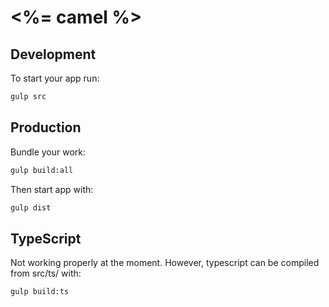 <%= camel %>
============

## Development

To start your app run:

```bash
gulp src
```

## Production

Bundle your work:

```bash
gulp build:all
```

Then start app with:

```bash
gulp dist
```

## TypeScript

Not working properly at the moment.
However, typescript can be compiled from src/ts/ with:

```bash
gulp build:ts
```